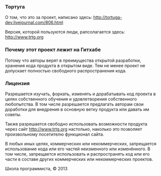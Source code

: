 ### Тортуга
О том, что это за проект, написано здесь: http://tortuga-dev.livejournal.com/806.html

Версия, которой пользуются люди, рапсолагается здесь: http://www.trtg.org

### Почему этот проект лежит на Гитхабе
Потому что авторы верят в преимущества открытой разработки, хранения кода продукта в открытом виде. Тем не менее проект не допускает полностью свободного распространения кода.

### Лицензия
Разрешается изучать, форкать, изменять и дорабатывать код проекта в целях собственного обучения и удовлетворения собственного любопытства. В том числе разрешается предлагать авторам свои доработки для внедрения в основную ветку продукта или давать им советы.

Также разрешается свободно использовать возможности продукта через сайт http://www.trtg.org настолько, наколько это позволяет произвольному посетителю функционал сайта.

В любых иных целях, коммерческих или некоммерческих, запрещается использование кода или его частей неизменного или изменённого. В том числе, запрещается использовать и распространять код или его части в составе других коммерческих или некоммерческих проектов.


Школа программиста, © 2013
